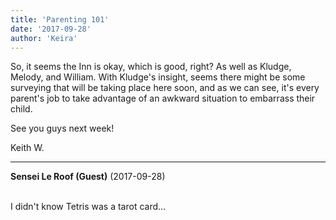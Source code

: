 ```yaml
---
title: 'Parenting 101'
date: '2017-09-28'
author: 'Keira'
---
```


<p>So, it seems the Inn is okay, which is good, right? As well as Kludge, Melody, and William. With Kludge's insight, seems there might be some surveying that will be taking place here soon, and as we can see, it's every parent's job to take advantage of an awkward situation to embarrass their child.</p><p>See you guys next week!</p><p>Keith W.</p>

---
**Sensei Le Roof (Guest)** (2017-09-28)

<br> I didn't know Tetris was a tarot card...<br>

